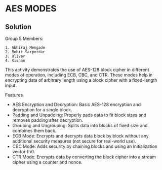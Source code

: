 # AES MODES 
## Solution

Group 5
Members:
```
1. Abhiraj Mengade
2. Rohit Sarpotdar
3. Oliver
4. Kishan
```

This activity demonstrates the use of AES-128 block cipher in different modes of operation, including ECB, CBC, and CTR. These modes help in encrypting data of arbitrary length using a block cipher with a fixed-length input.

Features
- AES Encryption and Decryption: Basic AES-128 encryption and decryption for a single block.
- Padding and Unpadding: Properly pads data to fit block sizes and removes padding after decryption.
- Grouping and Ungrouping: Splits data into blocks of fixed size and combines them back.
- ECB Mode: Encrypts and decrypts data block by block without any additional security measures (not secure for real-world use).
- CBC Mode: Adds security by chaining blocks and using an initialization vector (IV).
- CTR Mode: Encrypts data by converting the block cipher into a stream cipher using a counter and nonce.

